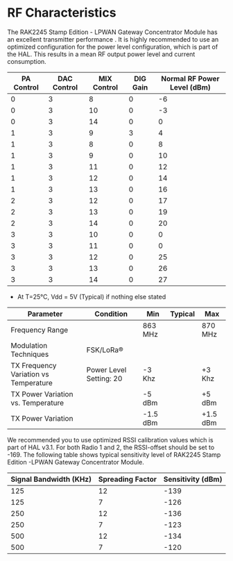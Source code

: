 # RF Characteristics

The RAK2245 Stamp Edition - LPWAN Gateway Concentrator Module has an excellent transmitter performance . It is highly
recommended to use an optimized configuration for the power level
configuration, which is part of the HAL. This results in a mean RF output power
level and current consumption.

| **PA Control** | **DAC Control** | **MIX Control** | **DIG Gain** | **Normal RF Power Level (dBm)** |
| -------------- | --------------- | --------------- | ------------ | ------------------------------- |
| 0              | 3               | 8               | 0            | -6                              |
| 0              | 3               | 10              | 0            | -3                              |
| 0              | 3               | 14              | 0            | 0                               |
| 1              | 3               | 9               | 3            | 4                               |
| 1              | 3               | 8               | 0            | 8                               |
| 1              | 3               | 9               | 0            | 10                              |
| 1              | 3               | 11              | 0            | 12                              |
| 1              | 3               | 12              | 0            | 14                              |
| 1              | 3               | 13              | 0            | 16                              |
| 2              | 3               | 12              | 0            | 17                              |
| 2              | 3               | 13              | 0            | 19                              |
| 2              | 3               | 14              | 0            | 20                              |
| 3              | 3               | 10              | 0            | 0                               |
| 3              | 3               | 11              | 0            | 0                               |
| 3              | 3               | 12              | 0            | 25                              |
| 3              | 3               | 13              | 0            | 26                              |
| 3              | 3               | 14              | 0            | 27                              |

- At T=25°C, Vdd = 5V (Typical) if nothing else stated

| **Parameter**                         | **Condition**           | **Min**  | **Typical** | **Max**  |
| ------------------------------------- | ----------------------- | -------- | ----------- | -------- |
| Frequency Range                       |                         | 863 MHz  |             | 870 MHz  |
| Modulation Techniques                 | FSK/LoRa®               |          |             |          |
| TX Frequency Variation vs Temperature | Power Level Setting: 20 | -3 Khz   |             | +3 Khz   |
| TX Power Variation vs. Temperature    |                         | -5 dBm   |             | +5 dBm   |
| TX Power Variation                    |                         | -1.5 dBm |             | +1.5 dBm |

We recommended you to use optimized RSSI calibration values which is part of HAL v3.1. For both Radio 1 and 2, the RSSI-offset should be set to -169. The following table shows typical sensitivity level of RAK2245 Stamp Edition -LPWAN Gateway Concentrator Module.

| **Signal Bandwidth (KHz)** | **Spreading Factor** | **Sensitivity (dBm)** |
| -------------------------- | -------------------- | --------------------- |
| 125                        | 12                   | -139                  |
| 125                        | 7                    | -126                  |
| 250                        | 12                   | -136                  |
| 250                        | 7                    | -123                  |
| 500                        | 12                   | -134                  |
| 500                        | 7                    | -120                  |
